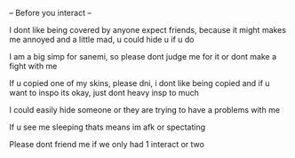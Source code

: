– Before you interact –

I dont like being covered by anyone expect friends, because it might
makes me annoyed and a little mad, u could hide u if u do

I am a big simp for sanemi, so please dont judge me for it
or dont make a fight with me

If u copied one of my skins, please dni, i dont like being copied
and if u want to inspo its okay, just dont heavy insp to much

I could easily hide someone or they are trying to have a problems with me

If u see me sleeping thats means im afk or spectating

Please dont friend me if we only had 1 interact or two
